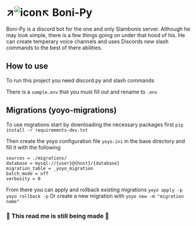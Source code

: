 #  ↗![icon](https://cdn.discordapp.com/avatars/819606905735479356/f30474b0aa66b3541bfdacf5bad5783a.png)↖ Boni-Py
Boni-Py is a discord bot for the one and only Slambonis server. Although he may look simple, there is a few things going on under that hood of his. He can create temperary voice channels and uses Discords new slash commands to the best of there abilities.

## How to use
To run this project you need discord.py and slash commands

There is a `sample.env` that you must fill out and rename to `.env`

## Migrations (yoyo-migrations)
To use migrations start by downloading the necessary packages first
`pip install -r requirements-dev.txt`

Then create the yoyo configuration file `yoyo.ini` in the base directory and fill it with the following

    sources = ./migrations/
    database = mysql://{user}@{host}/{database}
    migration_table = _yoyo_migration
    batch_mode = off
    verbosity = 0

From there you can apply and rollback existing migrations
`yoyo apply -p`
`yoyo rollback -p`
Or create a new migration with
`yoyo new -m "migration name"`


### 🚧 This read me is still being made 🚧

